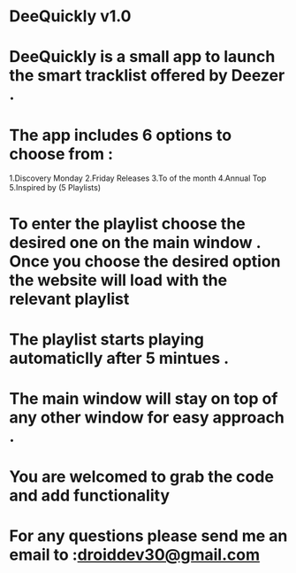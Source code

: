 
# DeeQuickly v1.0

# DeeQuickly is a small app to launch the smart tracklist offered by Deezer . 
# The app includes 6 options to choose from :
   1.Discovery Monday 
   2.Friday Releases
   3.To of the month 
   4.Annual Top
   5.Inspired by (5 Playlists)
  
# To enter the playlist choose the desired one on the main window . Once you choose the desired option the website will load with the relevant playlist 
# The playlist starts playing automaticlly after 5 mintues .

# The main window will stay on top of any other window for easy approach . 
# You are welcomed to grab the code and add functionality 

# For any questions please send me an email to  :droiddev30@gmail.com
